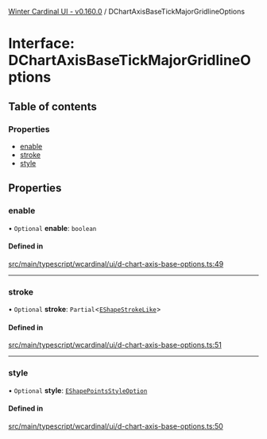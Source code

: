 [Winter Cardinal UI - v0.160.0](../index.md) / DChartAxisBaseTickMajorGridlineOptions

# Interface: DChartAxisBaseTickMajorGridlineOptions

## Table of contents

### Properties

- [enable](DChartAxisBaseTickMajorGridlineOptions.md#enable)
- [stroke](DChartAxisBaseTickMajorGridlineOptions.md#stroke)
- [style](DChartAxisBaseTickMajorGridlineOptions.md#style)

## Properties

### enable

• `Optional` **enable**: `boolean`

#### Defined in

[src/main/typescript/wcardinal/ui/d-chart-axis-base-options.ts:49](https://github.com/winter-cardinal/winter-cardinal-ui/blob/v0.160.0/src/main/typescript/wcardinal/ui/d-chart-axis-base-options.ts#L49)

___

### stroke

• `Optional` **stroke**: `Partial`<[`EShapeStrokeLike`](EShapeStrokeLike.md)\>

#### Defined in

[src/main/typescript/wcardinal/ui/d-chart-axis-base-options.ts:51](https://github.com/winter-cardinal/winter-cardinal-ui/blob/v0.160.0/src/main/typescript/wcardinal/ui/d-chart-axis-base-options.ts#L51)

___

### style

• `Optional` **style**: [`EShapePointsStyleOption`](../index.md#eshapepointsstyleoption)

#### Defined in

[src/main/typescript/wcardinal/ui/d-chart-axis-base-options.ts:50](https://github.com/winter-cardinal/winter-cardinal-ui/blob/v0.160.0/src/main/typescript/wcardinal/ui/d-chart-axis-base-options.ts#L50)
